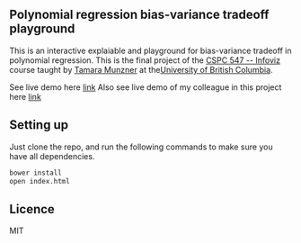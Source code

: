 ## Polynomial regression bias-variance tradeoff playground
This is an interactive explaiable and playground for bias-variance tradeoff in polynomial regression. This is the final project of the [CSPC 547 -- Infoviz](http://www.cs.ubc.ca/~tmm/courses/547-15/) course taught by [Tamara Munzner](https://www.cs.ubc.ca/~tmm/) at the[University of British Columbia](https://www.cs.ubc.ca/).

See live demo here [link](https://gursimar.github.io/d3-visualizations/bias-var/)
Also see live demo of my colleague in this project here [link](https://halldorbjarni.github.io/knn-viz/)

## Setting up
Just clone the repo, and run the following commands to make sure you have all dependencies.

```bash
bower install
open index.html
```

## Licence
MIT
